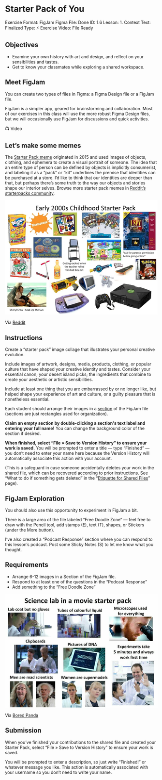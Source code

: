 # Starter Pack of You

Exercise Format: FigJam
Figma File: Done
ID: 1.6
Lesson: 1. Context
Text: Finalized
Type: ⚡️ Exercise
Video: File Ready

## Objectives

- Examine your own history with art and design, and reflect on your sensibilities and tastes.
- Get to know your classmates while exploring a shared workspace.

## Meet FigJam

You can create two types of files in Figma: a Figma Design file or a FigJam file.

FigJam is a simpler app, geared for brainstorming and collaboration. Most of our exercises in this class will use the more robust Figma Design files, but we will occasionally use FigJam for discussions and quick activities.  

<aside>
📺 Video

</aside>

## Let’s make some memes

The [Starter Pack meme](https://knowyourmeme.com/memes/starter-packs) originated in 2015 and used images of objects, clothing, and ephemera to create a visual portrait of someone. The idea that an entire type of person can be defined by objects is implicitly consumerist, and labeling it as a “pack” or “kit” underlines the premise that identities can be purchased at a store. I’d like to think that our identities are deeper than that, but perhaps there’s some truth to the way our objects and stories shape our interior selves. Browse more starter pack memes in [Reddit’s starterpacks community](https://www.reddit.com/r/starterpacks/). 

![Via [Reddit](https://www.reddit.com/r/starterpacks/comments/8522mw/early_2000s_childhood_starter_pack/)](Starter%20Pack%20of%20You%20085023f3e3e6475ca8a4dd3d00b05d53/Untitled.png)

Via [Reddit](https://www.reddit.com/r/starterpacks/comments/8522mw/early_2000s_childhood_starter_pack/)

## Instructions

Create a “starter pack” image collage that illustrates your personal creative evolution. 

Include images of artwork, designs, media, products, clothing, or popular culture that have shaped your creative identity and tastes. Consider your essential canon; your desert island picks; the ingredients that combine to create your aesthetic or artistic sensibilities. 

Include at least one thing that you are embarrassed by or no longer like, but helped shape your experience of art and culture, or a guilty pleasure that is nonetheless essential.

Each student should arrange their images in a [section](https://help.figma.com/hc/en-us/articles/9771500257687-Organize-your-canvas-with-sections) of the FigJam file (sections are just rectangles used for organization). 

**Claim an empty section by double-clicking a section's text label and entering your full name!** You can change the background color of the section if desired. 

**When finished, select “File » Save to Version History” to ensure your work is saved.** You will be prompted to enter a title — type “Finished” — you don’t need to enter your name here because the Version History will automatically associate this action with your account. 

(This is a safeguard in case someone accidentally deletes your work in the shared file, which can be recovered according to prior instructions. See “What to do if something gets deleted” in the “[Etiquette for Shared Files](Etiquette%20and%20Communication%20in%20Figma%200e245b6d49eb45c88fb2deaaf41a57ac.md)” page).

## FigJam Exploration

You should also use this opportunity to experiment in FigJam a bit. 

There is a large area of the file labeled “Free Doodle Zone” — feel free to draw with the Pencil tool, add stamps (E), text (T), shapes, or Stickers (under the More button). 

I’ve also created a “Podcast Response” section where you can respond to this lesson’s podcast. Post some Sticky Notes (S) to let me know what you thought.

## Requirements

- Arrange 6-12 images in a Section of the FigJam file.
- Respond to at least one of the questions in the “Podcast Response”
- Add something to the “Free Doodle Zone”

![Via [Bored Panda](https://www.boredpanda.com/starter-packs-jokes/?utm_source=google&utm_medium=organic&utm_campaign=organic)](Starter%20Pack%20of%20You%20085023f3e3e6475ca8a4dd3d00b05d53/Untitled%201.png)

Via [Bored Panda](https://www.boredpanda.com/starter-packs-jokes/?utm_source=google&utm_medium=organic&utm_campaign=organic)

## Submission

When you’ve finished your contributions to the shared file and created your Starter Pack, select “File » Save to Version History” to ensure your work is saved. 

You will be prompted to enter a description, so just write “Finished!” or whatever message you like. This action is automatically associated with your username so you don’t need to write your name.
